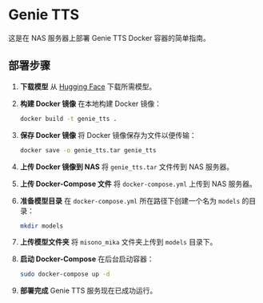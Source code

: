 # Genie TTS

这是在 NAS 服务器上部署 Genie TTS Docker 容器的简单指南。

## 部署步骤

1. **下载模型**
   从 [Hugging Face](https://huggingface.co/) 下载所需模型。

2. **构建 Docker 镜像**
   在本地构建 Docker 镜像：

   ```bash
   docker build -t genie_tts .
   ```

3. **保存 Docker 镜像**
   将 Docker 镜像保存为文件以便传输：

   ```bash
   docker save -o genie_tts.tar genie_tts
   ```

4. **上传 Docker 镜像到 NAS**
   将 `genie_tts.tar` 文件传到 NAS 服务器。

5. **上传 Docker-Compose 文件**
   将 `docker-compose.yml` 上传到 NAS 服务器。

6. **准备模型目录**
   在 `docker-compose.yml` 所在路径下创建一个名为 `models` 的目录：

   ```bash
   mkdir models
   ```

7. **上传模型文件夹**
   将 `misono_mika` 文件夹上传到 `models` 目录下。

8. **启动 Docker-Compose**
   在后台启动容器：

   ```bash
   sudo docker-compose up -d
   ```

9. **部署完成**
   Genie TTS 服务现在已成功运行。